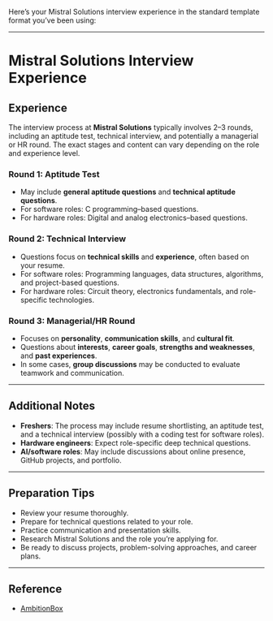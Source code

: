 Here’s your Mistral Solutions interview experience in the standard template format you’ve been using:

---

# Mistral Solutions Interview Experience

## Experience

The interview process at **Mistral Solutions** typically involves 2–3 rounds, including an aptitude test, technical interview, and potentially a managerial or HR round. The exact stages and content can vary depending on the role and experience level.

### Round 1: Aptitude Test

* May include **general aptitude questions** and **technical aptitude questions**.
* For software roles: C programming–based questions.
* For hardware roles: Digital and analog electronics–based questions.

### Round 2: Technical Interview

* Questions focus on **technical skills** and **experience**, often based on your resume.
* For software roles: Programming languages, data structures, algorithms, and project-based questions.
* For hardware roles: Circuit theory, electronics fundamentals, and role-specific technologies.

### Round 3: Managerial/HR Round

* Focuses on **personality**, **communication skills**, and **cultural fit**.
* Questions about **interests**, **career goals**, **strengths and weaknesses**, and **past experiences**.
* In some cases, **group discussions** may be conducted to evaluate teamwork and communication.

---

## Additional Notes

* **Freshers**: The process may include resume shortlisting, an aptitude test, and a technical interview (possibly with a coding test for software roles).
* **Hardware engineers**: Expect role-specific deep technical questions.
* **AI/software roles**: May include discussions about online presence, GitHub projects, and portfolio.

---

## Preparation Tips

* Review your resume thoroughly.
* Prepare for technical questions related to your role.
* Practice communication and presentation skills.
* Research Mistral Solutions and the role you’re applying for.
* Be ready to discuss projects, problem-solving approaches, and career plans.

---

## Reference

* [AmbitionBox](https://www.ambitionbox.com/interviews/mistral-solutions-interview-questions)

